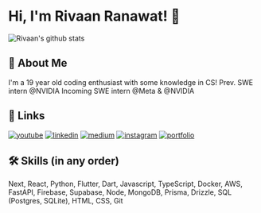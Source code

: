 # Hi, I'm Rivaan Ranawat! 👋

![Rivaan's github stats](https://github-readme-stats.vercel.app/api?username=rivaanranawat&show_icons=true&theme=react)
## 🚀 About Me
I'm a 19 year old coding enthusiast with some knowledge in CS!
Prev. SWE intern @NVIDIA
Incoming SWE intern @Meta & @NVIDIA


## 🔗 Links
[![youtube](https://img.shields.io/badge/youtube-ff0000?style=for-the-badge&logo=youtube&logoColor=white)](https://www.youtube.com/@RivaanRanawat)
[![linkedin](https://img.shields.io/badge/linkedin-0A66C2?style=for-the-badge&logo=linkedin&logoColor=white)](https://www.linkedin.com/in/rivaan-ranawat/)
[![medium](https://img.shields.io/badge/medium-fff?style=for-the-badge&logo=medium&logoColor=black)](https://namanrivaan.medium.com)
[![instagram](https://img.shields.io/badge/instagram-1DA1F2?style=for-the-badge&logo=instagram&logoColor=white)](http://instagram.com/optimalcoding/)
[![portfolio](https://img.shields.io/badge/my_portfolio-000?style=for-the-badge&logo=ko-fi&logoColor=white)](https://rivaanranawat.com)


## 🛠 Skills (in any order)
Next, React, Python, Flutter, Dart, Javascript, TypeScript, Docker, AWS, FastAPI, Firebase, Supabase, Node, MongoDB, Prisma, Drizzle, SQL (Postgres, SQLite), HTML, CSS, Git
